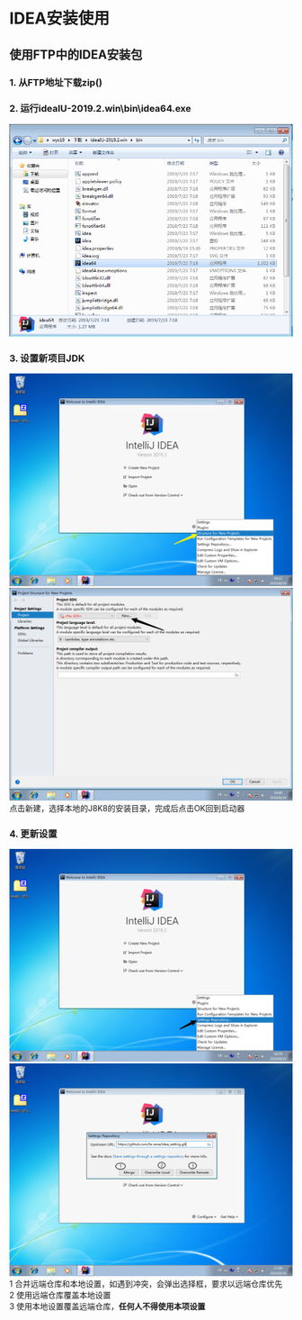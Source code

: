 # IDEA安装使用

## 使用FTP中的IDEA安装包

### 1. 从FTP地址下载zip()

### 2. 运行ideaIU-2019.2.win\bin\idea64.exe

   ![文件目录](assert/exeMain.jpg)

### 3. 设置新项目JDK

 ![菜单选择设置JDK](assert/2019-08-19-16-32-42.png)
 ![设置SDK](assert/2019-08-19-16-41-17.png)
 点击新建，选择本地的J8K8的安装目录，完成后点击OK回到启动器

### 4. 更新设置

 ![更新设置菜单](assert/2019-08-19-16-59-35.png)
 ![设置仓库选择项](assert/2019-08-19-17-01-44.png)
 1 合并远端仓库和本地设置，如遇到冲突，会弹出选择框，要求以远端仓库优先  
 2 使用远端仓库覆盖本地设置  
 3 使用本地设置覆盖远端仓库，**任何人不得使用本项设置**  

